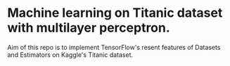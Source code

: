 # Machine learning on Titanic dataset with multilayer perceptron.

Aim of this repo is to implement TensorFlow's resent features of Datasets and Estimators on Kaggle's Titanic dataset.
